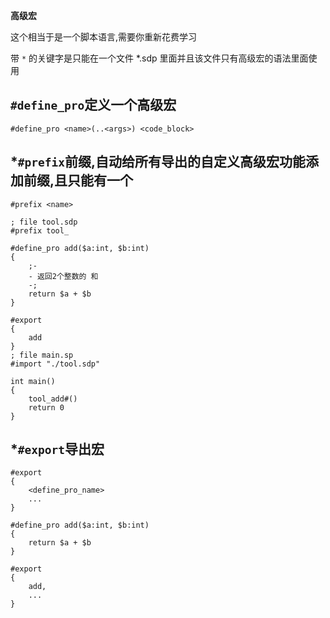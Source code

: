 **高级宏**

这个相当于是一个脚本语言,需要你重新花费学习

带 `*` 的关键字是只能在一个文件 *.sdp 里面并且该文件只有高级宏的语法里面使用

## `#define_pro`定义一个高级宏

```
#define_pro <name>(..<args>) <code_block>
```

## *`#prefix`前缀,自动给所有导出的自定义高级宏功能添加前缀,且只能有一个
```
#prefix <name>
```
```sdp
; file tool.sdp
#prefix tool_

#define_pro add($a:int, $b:int)
{
	;-
	- 返回2个整数的 和
	-;
	return $a + $b
}

#export
{
	add
}
; file main.sp
#import "./tool.sdp"

int main()
{
	tool_add#()
	return 0
}
```

## *`#export`导出宏
```
#export
{
	<define_pro_name>
	...
}
```
```sdp
#define_pro add($a:int, $b:int)
{
	return $a + $b
}

#export
{
	add,
	...
}
```
